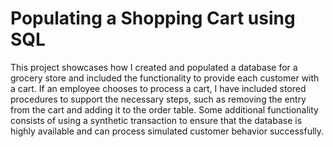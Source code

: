 # Populating a Shopping Cart using SQL

This project showcases how I created and populated a database for a grocery store and included the functionality to provide each customer with a cart. If an employee chooses to process a cart, I have included stored procedures to support the necessary steps, such as removing the entry from the cart and adding it to the order table. Some additional functionality consists of using a synthetic transaction to ensure that the database is highly available and can process simulated customer behavior successfully.
